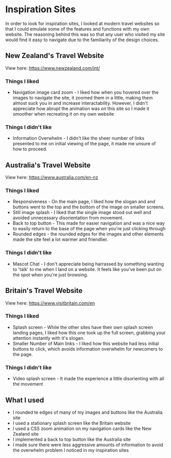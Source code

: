 # Inspiration Sites
In order to look for inspiration sites, I looked at modern travel websites so that I could emulate some of the features and functions with my own website. 
The reasoning behind this was so that any user who visited my site would find it easy to navigate due to the familiarity of the design choices.
## New Zealand's Travel Website
View here: https://www.newzealand.com/int/
### Things I liked
- Navigation image card zoom - I liked how when you hovered over the images to navigate the site, it zoomed them in a little, making them almost suck you in and increase interactability. However, I didn't appreciate how abrupt the animation was on this site so I made it smoother when recreating it on my own website
### Things I didn't like
- Information Overwhelm - I didn't like the sheer number of links presented to me on initial viewing of the page, it made me unsure of how to proceed.
## Australia's Travel Website
View here: https://www.australia.com/en-nz
### Things I liked
- Responsiveness - On the main page, I liked how the slogan and and buttons went to the top and the bottom of the image on smaller screens.
- Still image splash - I liked that the single image stood out well and avoided unnecessary disorientation from movement.
- Back to top button - This made for easier navigation and was a nice way to easily return to the base of the page when you're just clicking through
- Rounded edges - the rounded edges for the images and other elements made the site feel a lot warmer and friendlier.
### Things I didn't like
- Mascot Chat - I don't appreciate being harrassed by something wanting to 'talk' to me when I land on a website. It feels like you've been put on the spot when you're just browsing.
## Britain's Travel Website
View here: https://www.visitbritain.com/en
### Things I liked
- Splash screen - While the other sites have their own splash screen landing pages, I liked how this one took up the full screen, grabbing your attention instantly with it's slogan.
- Smaller Number of Main links - I liked how this website had less initial buttons to click, which avoids information overwhelm for newcomers to the page.
### Things I didn't like
- Video splash screen - It made the experience a little disorienting with all the movement
## What I used
- I rounded te edges of many of my images and buttons like the Australia site
- I used a stationary splash screen like the Britain website
- I used a CSS zoom animation on my navigation cards like the New Zealand site
- I implemented a back to top button like the Australia site
- I made sure there were less aggressive amounts of information to avoid the overwhelm problem I noticed in my inspiration sites
